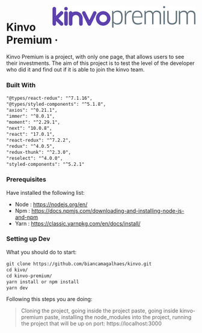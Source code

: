 <img src="https://github.com/biancamagalhaes/kinvo/blob/master/kinvo-premium/public/images/logo.svg" align="right">

# Kinvo Premium &middot;

Kinvo Premium is a project, with only one page, that allows users to see their investments. The aim of this project is to test the level of the developer who did it and find out if it is able to join the kinvo team.

### Built With
    "@types/react-redux": "^7.1.16",
    "@types/styled-components": "^5.1.8",
    "axios": "^0.21.1",
    "immer": "^8.0.1",
    "moment": "^2.29.1",
    "next": "10.0.8",
    "react": "17.0.1",
    "react-redux": "^7.2.2",
    "redux": "^4.0.5",
    "redux-thunk": "^2.3.0",
    "reselect": "^4.0.0",
    "styled-components": "^5.2.1"

### Prerequisites

Have installed the following list:
 - Node : https://nodejs.org/en/
 - Npm  : https://docs.npmjs.com/downloading-and-installing-node-js-and-npm
 - Yarn : https://classic.yarnpkg.com/en/docs/install/

### Setting up Dev

What you should do to start:

```shell
git clone https://github.com/biancamagalhaes/kinvo.git
cd kivo/
cd kinvo-premium/
yarn install or npm install
yarn dev
```
Following this steps you are doing:
 > Cloning the project, going inside the project paste, going inside kinvo-premium paste, installing the node_modules into the project, running the project that will be up on port: https://localhost:3000 


